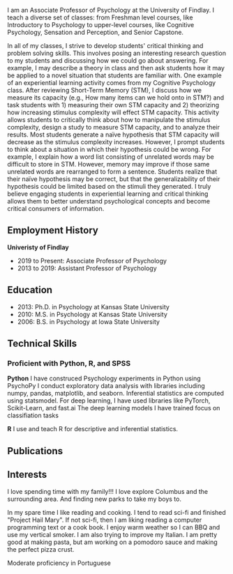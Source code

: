I am an Associate Professor of Psychology at the University of Findlay.  I teach a diverse set of classes: from Freshman level courses, like Introductory to Psychology to upper-level courses, like Cognitive Psychology, Sensation and Perception, and Senior Capstone.  

In all of my classes, I strive to develop students' critical thinking and problem solving skills.  This involves posing an interesting research question to my students and discussing how we could go about answering.  For example, I may describe a theory in class and then ask students how it may be applied to a novel situation that students are familiar with.  One example of an experiential learning activity comes from my Cognitive Psychology class.  After reviewing Short-Term Memory (STM), I discuss how we measure its capacity (e.g., How many items can we hold onto in STM?) and task students with 1) measuring their own STM capacity and 2) theorizing how increasing stimulus complexity will effect STM capacity.  This activity allows students to critically think about how to manipulate the stimulus complexity, design a study to measure STM capacity, and to analyze their results.  Most students generate a naïve hypothesis that STM capacity will decrease as the stimulus complexity increases.  However, I prompt students to think about a situation in which their hypothesis could be wrong.  For example, I explain how a word list consisting of unrelated words may be difficult to store in STM.  However, memory may improve if those same unrelated words are rearranged to form a sentence.  Students realize that their naïve hypothesis may be correct, but that the generalizability of their hypothesis could be limited based on the stimuli they generated.  I truly believe engaging students in experiential learning and critical thinking allows them to better understand psychological concepts and become critical consumers of information.  



## Employment History
**Univeristy of Findlay**
- 2019 to Present: Associate Professor of Psychology
- 2013 to 2019: Assistant Professor of Psychology
  
## Education
- 2013: Ph.D. in Psychology at Kansas State University
- 2010: M.S. in Psychology at Kansas State University
- 2006: B.S. in Psychology at Iowa State University
  
## Technical Skills
### Proficient with Python, R, and SPSS

**Python**
I have construced Psychology experiments in Python using PsychoPy
I conduct exploratory data analysis with libraries including numpy, pandas, matplotlib, and seaborn.  Inferential statistics are computed using statsmodel.  For deep learning, I have used libraries like PyTorch, Scikit-Learn, and fast.ai
The deep learning models I have trained focus on classifiation tasks

**R**
I use and teach R for descriptive and inferential statistics.
 
## Publications

## Interests
I love spending time with my family!!!  I love explore Columbus and the surrounding area.  And finding new parks to take my boys to.  

In my spare time I like reading and cooking.  I tend to read sci-fi and finished "Project Hail Mary".  If not sci-fi, then I am liking reading a computer programming text or a cook book.  I enjoy warm weather so I can BBQ and use my vertical smoker.  I am also trying to improve my Italian.  I am pretty good at making pasta, but am working on a pomodoro sauce and making the perfect pizza crust.  

Moderate proficiency in Portuguese

